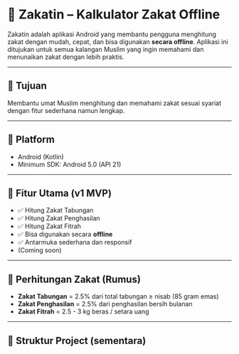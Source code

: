 # 🌙 Zakatin – Kalkulator Zakat Offline

Zakatin adalah aplikasi Android yang membantu pengguna menghitung zakat dengan mudah, cepat, dan bisa digunakan **secara offline**. Aplikasi ini ditujukan untuk semua kalangan Muslim yang ingin memahami dan menunaikan zakat dengan lebih praktis.

---

## 🎯 Tujuan

Membantu umat Muslim menghitung dan memahami zakat sesuai syariat dengan fitur sederhana namun lengkap.

---

## 📱 Platform
- Android (Kotlin)
- Minimum SDK: Android 5.0 (API 21)

---

## 🔧 Fitur Utama (v1 MVP)

- ✅ Hitung Zakat Tabungan
- ✅ Hitung Zakat Penghasilan
- ✅ Hitung Zakat Fitrah
- ✅ Bisa digunakan secara **offline**
- ✅ Antarmuka sederhana dan responsif
- (Coming soon)

---

## 🧠 Perhitungan Zakat (Rumus)

- **Zakat Tabungan** = 2.5% dari total tabungan ≥ nisab (85 gram emas)
- **Zakat Penghasilan** = 2.5% dari penghasilan bersih bulanan
- **Zakat Fitrah** = 2.5 - 3 kg beras / setara uang

---

## 🧩 Struktur Project (sementara)

